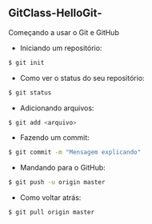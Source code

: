 GitClass-HelloGit-
---

Começando a usar o Git e GitHub

- Iniciando um repositório:
```sh
$ git init
```

- Como ver o status do seu repositório:
```sh
$ git status
```

- Adicionando arquivos:
```sh
$ git add <arquivo>
```

- Fazendo um commit:
```sh
$ git commit -m "Mensagem explicando"
```

- Mandando para o GitHub:
```sh
$ git push -u origin master
```

- Como voltar atrás:
```sh
$ git pull origin master
```